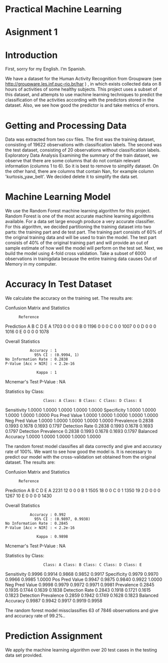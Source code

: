 

Practical Machine Learning
==========================

Asignment 1
===========

Introduction
============

First, sorry for my English. I’m Spanish.

We have a dataset for the Human Activity Recognition from Groupware (see http://groupware.les.inf.puc-rio.br/har ) ,  in which exists collected data on 8 hours of activities of some healthy subjects.
This project uses a subset of this dataset, and attempts to use machine learning techniques to predict the classification of the activities according with the predictors stored in the dataset. Also, we see how good the predictor is and take metrics of errors.

Getting and Processing Data
===========================

Data was extracted from two csv files. The first was the training dataset, consisting of 19622 observations with classification labels. The second was the test dataset, consisting of 20 observations without classification labels.
Exploratory Data Analysis
Examining the summary of the train dataset, we observe that there are some columns that do not contain relevant information (columns 1 to 6). So it is best to remove to simplify dataset. 
On the other hand, there are columns that contain Nan, for example column 'kurtosis_yaw_belt'. We decided delete it to simplify the data set.

Machine Learning Model
======================
We use the Random Forest machine learning algorithm for this project.
Random Forest is one of the most accurate machine learning algorithms available. For a data set large enough produce a very accurate classifier.
For this algorithm, we decided partitioning the training dataset into two parts: the training part and de test part. The training part consists of 60% of the original training data and will be used to train the model. The test part consists of 40% of the original training part and will provide an out of sample estimate of how well the model will perform on the test set.
Next, we build the model using 4-fold cross validation. 
Take a subset of 6000 observations in trainigdata because the entire 
training data causes Out of Memory in my computer.

Accuracy In Test Dataset
========================
We calculate the accuracy on the training set. The results are:

Confusion Matrix and Statistics

          Reference
Prediction    A    B    C    D    E
         A 1703    0    0    0    0
         B    0 1196    0    0    0
         C    0    0 1007    0    0
         D    0    0    0 1016    0
         E    0    0    0    0 1078

Overall Statistics
                                     
               Accuracy : 1          
                 95% CI : (0.9994, 1)
    No Information Rate : 0.2838     
    P-Value [Acc > NIR] : < 2.2e-16  
                                     
                  Kappa : 1          
 Mcnemar's Test P-Value : NA         

Statistics by Class:

                     Class: A Class: B Class: C Class: D Class: E
Sensitivity            1.0000   1.0000   1.0000   1.0000   1.0000
Specificity            1.0000   1.0000   1.0000   1.0000   1.0000
Pos Pred Value         1.0000   1.0000   1.0000   1.0000   1.0000
Neg Pred Value         1.0000   1.0000   1.0000   1.0000   1.0000
Prevalence             0.2838   0.1993   0.1678   0.1693   0.1797
Detection Rate         0.2838   0.1993   0.1678   0.1693   0.1797
Detection Prevalence   0.2838   0.1993   0.1678   0.1693   0.1797
Balanced Accuracy      1.0000   1.0000   1.0000   1.0000   1.0000

The random forest model classifies all data correctly and give and accuracy rate of 100%.
We want to see how good the model is. It is necessary to predict our model with the cross-validation  set obtained from the original dataset. The results are:

Confusion Matrix and Statistics

          Reference
Prediction    A    B    C    D    E
         A 2231   12    0    0    0
         B    1 1505   18    0    0
         C    0    1 1350   19    2
         D    0    0    0 1267   10
         E    0    0    0    0 1430

Overall Statistics
                                          
               Accuracy : 0.992           
                 95% CI : (0.9897, 0.9938)
    No Information Rate : 0.2845          
    P-Value [Acc > NIR] : < 2.2e-16       
                                          
                  Kappa : 0.9898          
 Mcnemar's Test P-Value : NA              

Statistics by Class:

                     Class: A Class: B Class: C Class: D Class: E
Sensitivity            0.9996   0.9914   0.9868   0.9852   0.9917
Specificity            0.9979   0.9970   0.9966   0.9985   1.0000
Pos Pred Value         0.9947   0.9875   0.9840   0.9922   1.0000
Neg Pred Value         0.9998   0.9979   0.9972   0.9971   0.9981
Prevalence             0.2845   0.1935   0.1744   0.1639   0.1838
Detection Rate         0.2843   0.1918   0.1721   0.1615   0.1823
Detection Prevalence   0.2859   0.1942   0.1749   0.1628   0.1823
Balanced Accuracy      0.9987   0.9942   0.9917   0.9919   0.9958

The random forest model missclassifies 63 of 7846 observations and give and accuracy rate of 99.2%..

Prediction Assignment
=====================
We apply the machine learning algorithm over 20 test cases in the testing data set provided.


